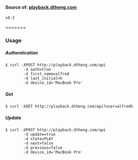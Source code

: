 #### Source of: [playback.dtheng.com](http://playback.dtheng.com)

`v0.3`

=======

### Usage

##### Authentication

```
$ curl -XPOST http://playback.dtheng.com/api 
        -d auth=true 
        -d first_name=alfred 
        -d last_initial=h 
        -d device_id='MacBook Pro'
```

##### Get

```
$ curl -XGET http://playback.dtheng.com/api?user=alfredh
```

##### Update

```
$ curl -XPOST http://playback.dtheng.com/api
        -d update=true
        -d state=PLAY
        -d next=false
        -d previous=false
        -d device_id='MacBook Pro'
```

